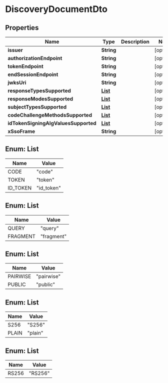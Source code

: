 

# DiscoveryDocumentDto

## Properties

Name | Type | Description | Notes
------------ | ------------- | ------------- | -------------
**issuer** | **String** |  |  [optional]
**authorizationEndpoint** | **String** |  |  [optional]
**tokenEndpoint** | **String** |  |  [optional]
**endSessionEndpoint** | **String** |  |  [optional]
**jwksUri** | **String** |  |  [optional]
**responseTypesSupported** | [**List<ResponseTypesSupportedEnum>**](#List<ResponseTypesSupportedEnum>) |  |  [optional]
**responseModesSupported** | [**List<ResponseModesSupportedEnum>**](#List<ResponseModesSupportedEnum>) |  |  [optional]
**subjectTypesSupported** | [**List<SubjectTypesSupportedEnum>**](#List<SubjectTypesSupportedEnum>) |  |  [optional]
**codeChallengeMethodsSupported** | [**List<CodeChallengeMethodsSupportedEnum>**](#List<CodeChallengeMethodsSupportedEnum>) |  |  [optional]
**idTokenSigningAlgValuesSupported** | [**List<IdTokenSigningAlgValuesSupportedEnum>**](#List<IdTokenSigningAlgValuesSupportedEnum>) |  |  [optional]
**xSsoFrame** | **String** |  |  [optional]



## Enum: List<ResponseTypesSupportedEnum>

Name | Value
---- | -----
CODE | &quot;code&quot;
TOKEN | &quot;token&quot;
ID_TOKEN | &quot;id_token&quot;



## Enum: List<ResponseModesSupportedEnum>

Name | Value
---- | -----
QUERY | &quot;query&quot;
FRAGMENT | &quot;fragment&quot;



## Enum: List<SubjectTypesSupportedEnum>

Name | Value
---- | -----
PAIRWISE | &quot;pairwise&quot;
PUBLIC | &quot;public&quot;



## Enum: List<CodeChallengeMethodsSupportedEnum>

Name | Value
---- | -----
S256 | &quot;S256&quot;
PLAIN | &quot;plain&quot;



## Enum: List<IdTokenSigningAlgValuesSupportedEnum>

Name | Value
---- | -----
RS256 | &quot;RS256&quot;



